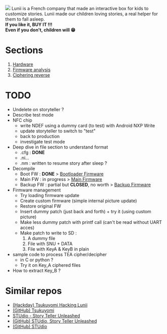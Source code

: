 
![](resources/StoryTeller.avif)
Lunii is a French company that made an interactive box for kids to customize stories. Lunii made our children loving stories, a real helper for them to fall asleep.  
 **If you like it, BUY IT !!!  
Even if you don't, children will 😁**

# Sections

1. [Hardware](HARDWARE.md)
2. [Firmware analysis](ANALYSIS.md)
3. [Ciphering reverse](CIPHERING.md)

# TODO
* Undelete on storyteller ?
* Describe test mode
* NFC chip
  * write NDEF using a dummy card (to test) with Android NXP Write
  * update storyteller to switch to "test"
  * back to production
  * investigate test mode
* Deep dive in file section to understand format
  * .cfg : **DONE**
  * .ni...
  * .nm : written to resume story after sleep ?
* Decompile 
  * Boot FW : **DONE**       > [Bootloader Firmware](ANALYSIS.md#bootloader-firmware) 
  * Main FW : in progress > [Main Firmware](ANALYSIS.md#main-firmware) 
  * Backup FW : partial but **CLOSED**, no worth > [Backup Firmware](ANALYSIS.md#backup-firmware) 
* Firmware management
  * Try loading firmware update
  * Create custom firmware (simple internal picture update)
  * Restore original FW
  * Insert dummy patch (just back and forth) + try it (using custom picture)
  * Make less dummy patch with printf call (can't be read without UART acces)
  * Make patch to write to SD :
    1.  A dummy file
    2.  File with SNU + DATA
    3.  File with KeyA & KeyB in plain
* sample code to process TEA cipher/decipher
  * in C or python ?
  * Try it on Key_A ciphered files
* How to extract Key_B ?
  
# Similar repos
* [(Hackday) Tsukuyomi Hacking Lunii](https://hackaday.io/project/167629-tsukuyomi)
* [(GitHub) Tsukuyomi](https://github.com/danksz/tsukuyomi)
* [STUdio - Story Teller Unleashed](https://marian-m12l.github.io/studio-website/)
* [(GitHub) STUdio, Story Teller Unleashed](https://github.com/marian-m12l/studio)
* [(GitHub) STUdio ](https://github.com/marian-m12l/studio/wiki/Documentation)